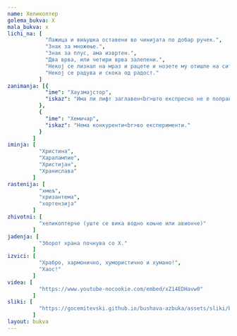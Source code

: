 ```yaml
---
name: Хеликоптер
golema_bukva: Х
mala_bukva: х
lichi_na: [
            "Лажица и виљушка оставени во чинијата по добар ручек.",
            "Знак за множење.",
            "Знак за плус, ама извртен.",
            "Два врва, или четири врва залепени.",
            "Некој се лизнал на мраз и рацете и нозете му отишле на сите страни.",
            "Некој се радува и скока од радост."
          ]
zanimanja: [{
            "ime": "Хаузмајстор",
            "iskaz": "Има ли лифт заглавен<br>што експресно не е поправен?"
          },
          {
            "ime": "Хемичар",
            "iskaz": "Нема конкуренти<br>во експерименти."
          }
        ]
iminja: [
          "Христина",
          "Харалампие",
          "Христијан",
          "Хранислава"
        ]
rastenija: [
          "хмељ",
          "хризантема",
          "хортензија"
        ]
zhivotni: [
          "хеликоптерче (уште се вика водно коњче или авионче)"
        ]
jadenja: [
          "Зборот храна почнува со Х."
        ]
izvici: [
          "Храбро, хармонично, хумористично и хумано!",
          "Хаос!"
        ]
videa: [
          "https://www.youtube-nocookie.com/embed/xZ14EDHavw0"
        ]
sliki: [
          "https://gocemitevski.github.io/bushava-azbuka/assets/sliki/bushava-azbuka-helikopter.png"
        ]
layout: bukva
---
```

